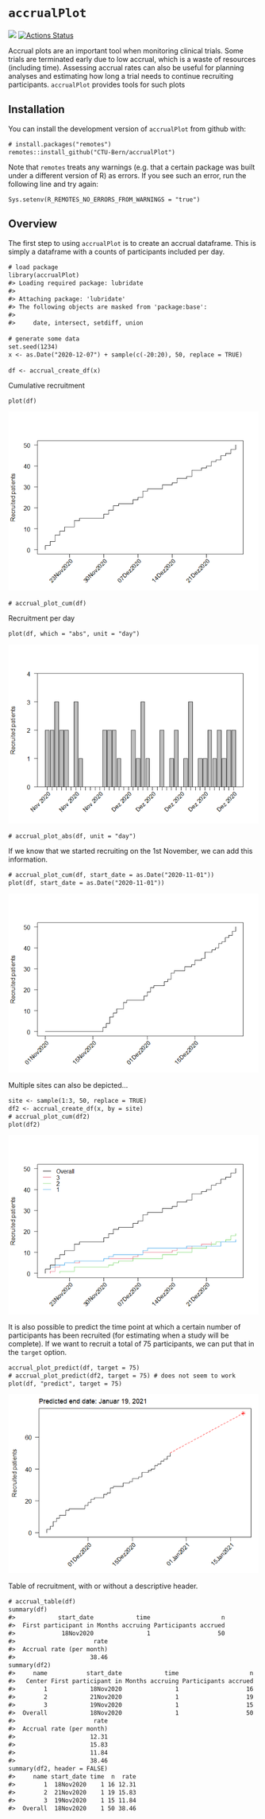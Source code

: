 <!-- README.md is generated from README.Rmd. Please edit that file -->

`accrualPlot`
=============

<!-- [![](https://www.r-pkg.org/badges/version/accrualPlot?color=green)](https://cran.r-project.org/package=accrualPlot)  -->

[![](https://img.shields.io/badge/dev%20version-0.3.4-blue.svg)](https://github.com/CTU-Bern/accrualPlot)
[![Actions
Status](https://github.com/CTU-Bern/presize/workflows/R-CMD-check/badge.svg)](https://github.com/CTU-Bern/presize/actions)
<!-- ![travis](https://travis-ci.com/CTU-Bern/presize.svg?branch=master) -->
<!-- [![AppVeyor Build Status](https://ci.appveyor.com/api/projects/status/github/CTU-Bern/presize?branch=master&svg=true)](https://ci.appveyor.com/project/CTU-Bern/presize) -->
<!-- [![codecov](https://codecov.io/github/CTU-Bern/accrualPlot/branch/master/graphs/badge.svg)](https://codecov.io/github/CTU-Bern/accrualPlot) -->

Accrual plots are an important tool when monitoring clinical trials.
Some trials are terminated early due to low accrual, which is a waste of
resources (including time). Assessing accrual rates can also be useful
for planning analyses and estimating how long a trial needs to continue
recruiting participants. `accrualPlot` provides tools for such plots

Installation
------------

<!-- `accrualPlot` can be installed from CRAN in the usual manner: -->

You can install the development version of `accrualPlot` from github
with:

    # install.packages("remotes")
    remotes::install_github("CTU-Bern/accrualPlot")

Note that `remotes` treats any warnings (e.g. that a certain package was
built under a different version of R) as errors. If you see such an
error, run the following line and try again:

    Sys.setenv(R_REMOTES_NO_ERRORS_FROM_WARNINGS = "true")

Overview
--------

The first step to using `accrualPlot` is to create an accrual dataframe.
This is simply a dataframe with a counts of participants included per
day.

    # load package
    library(accrualPlot)
    #> Loading required package: lubridate
    #> 
    #> Attaching package: 'lubridate'
    #> The following objects are masked from 'package:base':
    #> 
    #>     date, intersect, setdiff, union

    # generate some data
    set.seed(1234)
    x <- as.Date("2020-12-07") + sample(c(-20:20), 50, replace = TRUE)

    df <- accrual_create_df(x)

Cumulative recruitment

    plot(df)

![](man/figures/README-unnamed-chunk-3-1.png)

    # accrual_plot_cum(df)

Recruitment per day

    plot(df, which = "abs", unit = "day")

![](man/figures/README-unnamed-chunk-4-1.png)

    # accrual_plot_abs(df, unit = "day")

If we know that we started recruiting on the 1st November, we can add
this information.

    # accrual_plot_cum(df, start_date = as.Date("2020-11-01"))
    plot(df, start_date = as.Date("2020-11-01"))

![](man/figures/README-unnamed-chunk-5-1.png)

Multiple sites can also be depicted…

    site <- sample(1:3, 50, replace = TRUE)
    df2 <- accrual_create_df(x, by = site)
    # accrual_plot_cum(df2)
    plot(df2)

![](man/figures/README-unnamed-chunk-6-1.png)

It is also possible to predict the time point at which a certain number
of participants has been recruited (for estimating when a study will be
complete). If we want to recruit a total of 75 participants, we can put
that in the `target` option.

    accrual_plot_predict(df, target = 75)
    # accrual_plot_predict(df2, target = 75) # does not seem to work
    plot(df, "predict", target = 75)

![](man/figures/README-unnamed-chunk-7-1.png)

Table of recruitment, with or without a descriptive header.

    # accrual_table(df) 
    summary(df) 
    #>            start_date            time                    n
    #>  First participant in Months accruing Participants accrued
    #>             18Nov2020               1                   50
    #>                      rate
    #>  Accrual rate (per month)
    #>                     38.46
    summary(df2) 
    #>     name           start_date            time                    n
    #>   Center First participant in Months accruing Participants accrued
    #>        1            18Nov2020               1                   16
    #>        2            21Nov2020               1                   19
    #>        3            19Nov2020               1                   15
    #>  Overall            18Nov2020               1                   50
    #>                      rate
    #>  Accrual rate (per month)
    #>                     12.31
    #>                     15.83
    #>                     11.84
    #>                     38.46
    summary(df2, header = FALSE) 
    #>     name start_date time  n  rate
    #>        1  18Nov2020    1 16 12.31
    #>        2  21Nov2020    1 19 15.83
    #>        3  19Nov2020    1 15 11.84
    #>  Overall  18Nov2020    1 50 38.46
